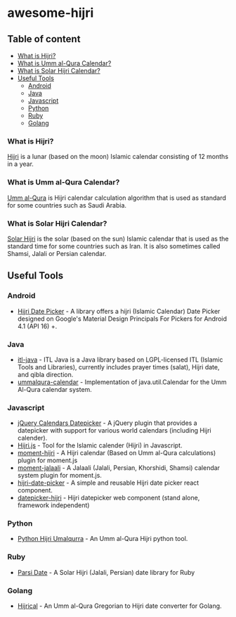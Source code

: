 # awesome-hijri

## Table of content
* [What is Hijri?](#what-is-hijri)
* [What is Umm al-Qura Calendar?](#what-is-umm-al-qura-calendar)
* [What is Solar Hijri Calendar?](#what-is-solar-hijri-calendar)
* [Useful Tools](#useful-tools)
  * [Android](#android)
  * [Java](#java)
  * [Javascript](#javascript)
  * [Python](#python)
  * [Ruby](#ruby)
  * [Golang](#golang)


### What is Hijri?
[Hijri](https://en.wikipedia.org/wiki/Islamic_calendar) is a lunar (based on the moon) Islamic calendar consisting of 12 months in a year.

### What is Umm al-Qura Calendar?
[Umm al-Qura](https://en.wikipedia.org/wiki/Islamic_calendar#Saudi_Arabia.27s_Umm_al-Qura_calendar) is Hijri calendar calculation algorithm that is used as standard for some countries such as Saudi Arabia.

### What is Solar Hijri Calendar?
[Solar Hijri](https://en.wikipedia.org/wiki/Solar_Hijri_calendar) is the solar (based on the sun) Islamic calendar that is used as the standard time for some countries such as Iran. It is also sometimes called Shamsi, Jalali or Persian calendar.

## Useful Tools

### Android
* [Hijri Date Picker](https://github.com/alhazmy13/HijriDatePicker) - A library offers a hijri (Islamic Calendar) Date Picker designed on Google's Material Design Principals For Pickers for Android 4.1 (API 16) +.

### Java
* [itl-java](https://github.com/fikr4n/itl-java) - ITL Java is a Java library based on LGPL-licensed ITL (Islamic Tools and Libraries), currently includes prayer times (salat), Hijri date, and qibla direction.
* [ummalqura-calendar](https://github.com/msarhan/ummalqura-calendar) - Implementation of java.util.Calendar for the Umm Al-Qura calendar system.

### Javascript
* [jQuery Calendars Datepicker](http://keith-wood.name/calendarsPicker.html) - A jQuery plugin that provides a datepicker with support for various world calendars (including Hijri calender).
* [Hijri.js](https://github.com/xsoh/Hijri.js) -  Tool for the Islamic calender (Hijri) in Javascript.
* [moment-hijri](https://github.com/xsoh/moment-hijri) -  A Hijri calendar (Based on Umm al-Qura calculations) plugin for moment.js
* [moment-jalaali](https://github.com/jalaali/moment-jalaali) - A Jalaali (Jalali, Persian, Khorshidi, Shamsi) calendar system plugin for moment.js.
* [hijri-date-picker](https://github.com/abublihi/hijir-date-picker) - A simple and reusable Hijri date picker react component.
* [datepicker-hijri](https://github.com/abublihi/datepicker-hijri) - Hijri datepicker web component (stand alone, framework independent)

### Python
* [Python Hijri Umalqurra](https://github.com/tytkal/python-hijiri-ummalqura) - An Umm al-Qura Hijri python tool.

### Ruby
* [Parsi Date](https://github.com/hzamani/parsi-date) - A Solar Hijri (Jalali, Persian) date library for Ruby

### Golang
* [Hijrical](https://github.com/saidalisamed/utils/tree/master/hijrical) - An Umm al-Qura Gregorian to Hijri date converter for Golang. 
